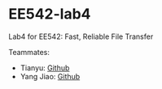 # EE542-lab4

Lab4 for EE542: Fast, Reliable File Transfer

Teammates:

- Tianyu: [Github](https://github.com/tianyu0923)
- Yang Jiao: [Github](https://github.com/Young884)